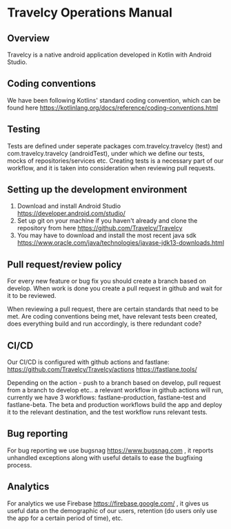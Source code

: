 # Travelcy Operations Manual

## Overview
Travelcy is a native android application developed in Kotlin with Android Studio.

## Coding conventions
We have been following Kotlins' standard coding convention, which can be found here https://kotlinlang.org/docs/reference/coding-conventions.html

## Testing
Tests are defined under seperate packages com.travelcy.travelcy (test) and com.travelcy.travelcy (androidTest), under which we define our tests, mocks of repositories/services etc.
Creating tests is a necessary part of our workflow, and it is taken into consideration when reviewing pull requests.

## Setting up the development environment
1. Download and install Android Studio https://developer.android.com/studio/
2. Set up git on your machine if you haven't already and clone the repository from here https://github.com/Travelcy/Travelcy
3. You may have to download and install the most recent java sdk https://www.oracle.com/java/technologies/javase-jdk13-downloads.html

## Pull request/review policy
For every new feature or bug fix you should create a branch based on develop. When work is done you create a pull request in github and wait for it to be reviewed.

When reviewing a pull request, there are certain standards that need to be met. Are coding conventions being met, have relevant tests been created, does everything build and run accordingly, is there redundant code?

## CI/CD
Our CI/CD is configured with github actions and fastlane: https://github.com/Travelcy/Travelcy/actions
https://fastlane.tools/ 

Depending on the action - push to a branch based on develop, pull request from a branch to develop etc.. a relevant workflow in github actions will run, currently we have 3 workflows: fastlane-production, fastlane-test and fastlane-beta. The beta and production workflows build the app and deploy it to the relevant destination, and the test workflow runs relevant tests.

## Bug reporting
For bug reporting we use bugsnag https://www.bugsnag.com , it reports unhandled exceptions along with useful details to ease the bugfixing process.

## Analytics
For analytics we use Firebase https://firebase.google.com/ , it gives us useful data on the demographic of our users, retention (do users only use the app for a certain period of time), etc.
